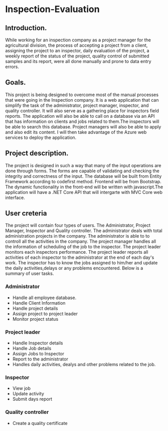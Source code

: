 # Inspection-Evaluation

## Introduction.
While working for an inspection company as a project manager for the agricultural division, the process of accepting a project from a client, assigning the project to an inspector, daily evaluation of the project, a weekly report of the status of the project, quality control of submitted samples and its report, were all done manually and prone to data entry errors.

## Goals.
This project is being designed to overcome most of the manual processes that were going in the Inspection company. It is a web application that can simplify the task of the administrator, project manager, inspector, and quality controller. It will also serve as a gathering place for inspectors field reports. The application will also be able to call on a database via an API that has information on clients and jobs related to them.The inspectors will be able to search this database. Project managers will also be able to apply and also edit its content. I will then take advantage of the Azure web services to deploy the application.

## Project description.
The project is designed in such a way that many of the input operations are done through forms. The forms are capable of validating and checking the integrity and correctness of the input. The database will be built from Entity Framework according to codefirst method. Frontend will be from Bootstrap. The dynamic functionality in the front-end will be written with javascript.The application will have a .NET Core API that will intergarte with MVC Core web interface.

## User creteria
The project will contain four types of users. The Administrator, Project Manager, Inspector and Quality controller. The administrator deals with total administration projects in the company. The administrator is able to to controll all the activities in the company. The project manager handles all the information of scheduling of the job to the inspector. The project leader monitors each inspectors performance. The project leader reports all activities of each inspector to the administrator at the end of each day's work. The inspector has to know the jobs assigned to him/her and update the daily activities,delays or any problems encountered. Below is a summary of user tasks.

### Administrator
* Handle all employee database.
* Handle Client Information
* Handle project details
* Assign project to project leader
* Monitor project status

### Project leader
* Handle Inspector details
* Handle Job details
* Assign Jobs to Inspector
* Report to the administrator
* Handles daily activities, dealys and other problems related to the job.

### Inspector
* View job
* Update activity
* Submit days report

### Quality controller
* Create a quality certificate







